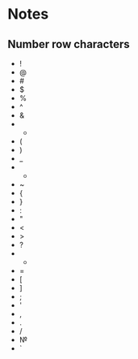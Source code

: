 # Notes
## Number row characters
* !
* @
* \#
* $
* %
* ^
* &
* *
* (
* )
* _
* +
* ~
* {
* }
* :
* "
* <
* \>
* ?
* -
* =
* [
* ]
* ;
* '
* ,
* .
* /
* №
* `
